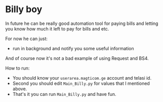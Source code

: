 # Billy boy

In future he can be really good automation tool for paying bills and letting you know how much it left to pay for bills and etc.

For now he can just:
* run in background and notify you some useful information

And of course now it's not a bad example of using Request and BS4.

How to run:
* You should know your `userarea.magticom.ge` account and telasi id.
* Second you should edit `Main_Billy.py` for values that I mentioned above.
* That's it you can run `Main_Billy.py` and have fun.
